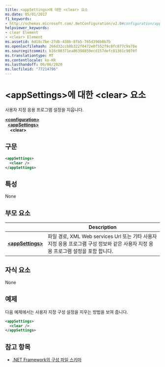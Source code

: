 ```yaml
---
title: <appSettings>에 대한 <clear> 요소
ms.date: 05/01/2017
f1_keywords:
- http://schemas.microsoft.com/.NetConfiguration/v2.0#configuration/appSettings/clear
helpviewer_keywords:
- clear Element
- <clear> Element
ms.assetid: 6d18c7be-27db-438b-8fb5-765d396b0b7b
ms.openlocfilehash: 266d32ccb8b322f0472e0f552f9c0fc877c9a78e
ms.sourcegitcommit: b16c00371ea06398859ecd157defc81301c9070f
ms.translationtype: MT
ms.contentlocale: ko-KR
ms.lasthandoff: 06/06/2020
ms.locfileid: "77214796"
---
```

# <a name="clear-element-for-appsettings"></a>\<appSettings>에 대한 \<clear> 요소

사용자 지정 응용 프로그램 설정을 지웁니다.

[**\<configuration>**](../configuration-element.md)\
&nbsp;&nbsp;[**\<appSettings>**](appsettings-element-for-configuration.md)\
&nbsp;&nbsp;&nbsp;&nbsp;**\<clear>**

## <a name="syntax"></a>구문

```xml
<appSettings>
  <clear />
</appSettings>
```

## <a name="attributes"></a>특성

None

## <a name="parent-element"></a>부모 요소

|     | Description |
| --- | ----------- |
| [**\<appSettings>**](appsettings-element-for-configuration.md) | 파일 경로, XML Web services Url 또는 기타 사용자 지정 응용 프로그램 구성 정보와 같은 사용자 지정 응용 프로그램 설정을 포함 합니다. |

## <a name="child-elements"></a>자식 요소

None

## <a name="example"></a>예제

다음 예제에서는 사용자 지정 구성 설정을 지우는 방법을 보여 줍니다.

```xml
<appSettings>
  <clear />
</appSettings>
```

## <a name="see-also"></a>참고 항목

- [.NET Framework의 구성 파일 스키마](../index.md)
